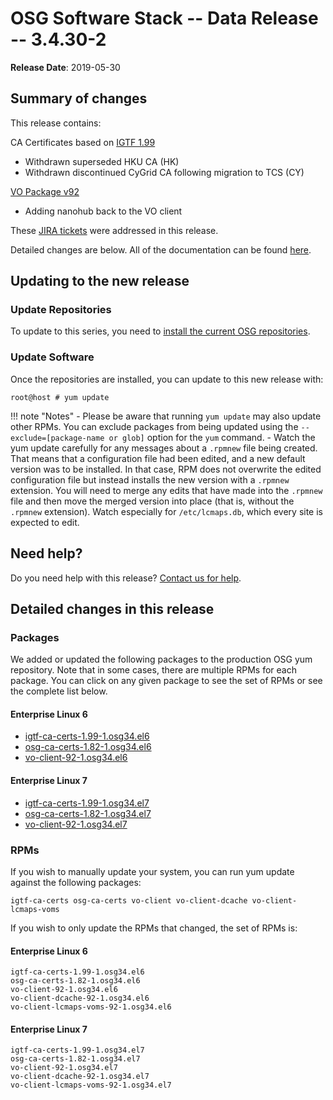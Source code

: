 OSG Software Stack -- Data Release -- 3.4.30-2
==============================================

**Release Date**: 2019-05-30

Summary of changes
------------------

This release contains:

CA Certificates based on [IGTF 1.99](http://dist.eugridpma.info/distribution/igtf/current/CHANGES)

-   Withdrawn superseded HKU CA (HK)
-   Withdrawn discontinued CyGrid CA following migration to TCS (CY)

[VO Package v92](https://github.com/opensciencegrid/osg-vo-config/releases/tag/release-92)

-   Adding nanohub back to the VO client

These [JIRA tickets](https://jira.opensciencegrid.org/issues/?jql=project%20%3D%20SOFTWARE%20AND%20fixVersion%20%3D%203.4.30-2%20ORDER%20BY%20priority%20DESC%2C%20key%20DESC) were addressed in this release.

Detailed changes are below. All of the documentation can be found [here](/index.md).

Updating to the new release
---------------------------

### Update Repositories

To update to this series, you need to [install the current OSG repositories](/common/yum#install-osg-repositories).

### Update Software

Once the repositories are installed, you can update to this new release with:

``` console
root@host # yum update
```

!!! note "Notes"
    -   Please be aware that running `yum update` may also update other RPMs. You can exclude packages from being updated using the `--exclude=[package-name or glob]` option for the `yum` command.
    -   Watch the yum update carefully for any messages about a `.rpmnew` file being created. That means that a configuration file had been edited, and a new default version was to be installed. In that case, RPM does not overwrite the edited configuration file but instead installs the new version with a `.rpmnew` extension. You will need to merge any edits that have made into the `.rpmnew` file and then move the merged version into place (that is, without the `.rpmnew` extension). Watch especially for `/etc/lcmaps.db`, which every site is expected to edit.

Need help?
----------

Do you need help with this release? [Contact us for help](/common/help).

Detailed changes in this release
--------------------------------

### Packages

We added or updated the following packages to the production OSG yum repository. Note that in some cases, there are multiple RPMs for each package. You can click on any given package to see the set of RPMs or see the complete list below.

#### Enterprise Linux 6

-   [igtf-ca-certs-1.99-1.osg34.el6](https://koji.chtc.wisc.edu/koji/search?match=glob&type=build&terms=igtf-ca-certs-1.99-1.osg34.el6)
-   [osg-ca-certs-1.82-1.osg34.el6](https://koji.chtc.wisc.edu/koji/search?match=glob&type=build&terms=osg-ca-certs-1.82-1.osg34.el6)
-   [vo-client-92-1.osg34.el6](https://koji.chtc.wisc.edu/koji/search?match=glob&type=build&terms=vo-client-92-1.osg34.el6)

#### Enterprise Linux 7

-   [igtf-ca-certs-1.99-1.osg34.el7](https://koji.chtc.wisc.edu/koji/search?match=glob&type=build&terms=igtf-ca-certs-1.99-1.osg34.el7)
-   [osg-ca-certs-1.82-1.osg34.el7](https://koji.chtc.wisc.edu/koji/search?match=glob&type=build&terms=osg-ca-certs-1.82-1.osg34.el7)
-   [vo-client-92-1.osg34.el7](https://koji.chtc.wisc.edu/koji/search?match=glob&type=build&terms=vo-client-92-1.osg34.el7)

### RPMs

If you wish to manually update your system, you can run yum update against the following packages:

    igtf-ca-certs osg-ca-certs vo-client vo-client-dcache vo-client-lcmaps-voms

If you wish to only update the RPMs that changed, the set of RPMs is:

#### Enterprise Linux 6

``` file
igtf-ca-certs-1.99-1.osg34.el6
osg-ca-certs-1.82-1.osg34.el6
vo-client-92-1.osg34.el6
vo-client-dcache-92-1.osg34.el6
vo-client-lcmaps-voms-92-1.osg34.el6
```

#### Enterprise Linux 7

``` file
igtf-ca-certs-1.99-1.osg34.el7
osg-ca-certs-1.82-1.osg34.el7
vo-client-92-1.osg34.el7
vo-client-dcache-92-1.osg34.el7
vo-client-lcmaps-voms-92-1.osg34.el7
```
